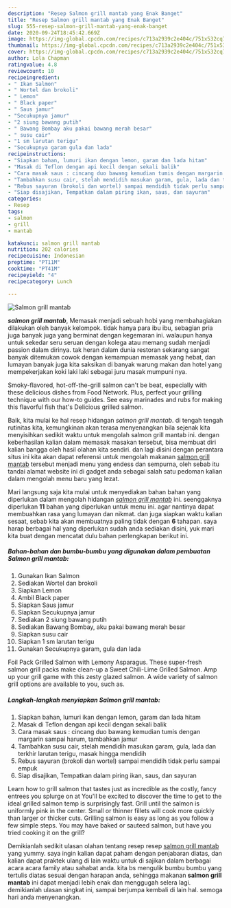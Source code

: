 ```yaml
---
description: "Resep Salmon grill mantab yang Enak Banget"
title: "Resep Salmon grill mantab yang Enak Banget"
slug: 555-resep-salmon-grill-mantab-yang-enak-banget
date: 2020-09-24T18:45:42.669Z
image: https://img-global.cpcdn.com/recipes/c713a2939c2e404c/751x532cq70/salmon-grill-mantab-foto-resep-utama.jpg
thumbnail: https://img-global.cpcdn.com/recipes/c713a2939c2e404c/751x532cq70/salmon-grill-mantab-foto-resep-utama.jpg
cover: https://img-global.cpcdn.com/recipes/c713a2939c2e404c/751x532cq70/salmon-grill-mantab-foto-resep-utama.jpg
author: Lola Chapman
ratingvalue: 4.8
reviewcount: 10
recipeingredient:
- " Ikan Salmon"
- " Wortel dan brokoli"
- " Lemon"
- " Black paper"
- " Saus jamur"
- "Secukupnya jamur"
- "2 siung bawang putih"
- " Bawang Bombay aku pakai bawang merah besar"
- " susu cair"
- "1 sm larutan terigu"
- "Secukupnya garam gula dan lada"
recipeinstructions:
- "Siapkan bahan, lumuri ikan dengan lemon, garam dan lada hitam"
- "Masak di Teflon dengan api kecil dengan sekali balik"
- "Cara masak saus : cincang duo bawang kemudian tumis dengan margarin sampai harum, tambahkan jamur"
- "Tambahkan susu cair, stelah mendidih masukan garam, gula, lada dan terkhir larutan terigu, masak hingga mendidih"
- "Rebus sayuran (brokoli dan wortel) sampai mendidih tidak perlu sampai empuk"
- "Siap disajikan, Tempatkan dalam piring ikan, saus, dan sayuran"
categories:
- Resep
tags:
- salmon
- grill
- mantab

katakunci: salmon grill mantab 
nutrition: 202 calories
recipecuisine: Indonesian
preptime: "PT11M"
cooktime: "PT41M"
recipeyield: "4"
recipecategory: Lunch

---
```



![Salmon grill mantab](https://img-global.cpcdn.com/recipes/c713a2939c2e404c/751x532cq70/salmon-grill-mantab-foto-resep-utama.jpg)

<b><i>salmon grill mantab</i></b>, Memasak menjadi sebuah hobi yang membahagiakan dilakukan oleh banyak kelompok. tidak hanya para ibu ibu, sebagian pria juga banyak juga yang berminat dengan kegemaran ini. walaupun hanya untuk sekedar seru seruan dengan kolega atau memang sudah menjadi passion dalam dirinya. tak heran dalam dunia restoran sekarang sangat banyak ditemukan cowok dengan kemampuan memasak yang hebat, dan lumayan banyak juga kita saksikan di banyak warung makan dan hotel yang mempekerjakan koki laki laki sebagai juru masak mumpuni nya.

Smoky-flavored, hot-off-the-grill salmon can&#39;t be beat, especially with these delicious dishes from Food Network. Plus, perfect your grilling technique with our how-to guides. See easy marinades and rubs for making this flavorful fish that&#39;s Delicious grilled salmon.

Baik, kita mulai ke hal resep hidangan <i>salmon grill mantab</i>. di tengah tengah rutinitas kita, kemungkinan akan terasa menyenangkan bila sejenak kita menyisihkan sedikit waktu untuk mengolah salmon grill mantab ini. dengan keberhasilan kalian dalam memasak masakan tersebut, bisa membuat diri kalian bangga oleh hasil olahan kita sendiri. dan lagi disini dengan perantara situs ini kita akan dapat referensi untuk mengolah makanan <u>salmon grill mantab</u> tersebut menjadi menu yang endess dan sempurna, oleh sebab itu tandai alamat website ini di gadget anda sebagai salah satu pedoman kalian dalam mengolah menu baru yang lezat.


Mari langsung saja kita mulai untuk menyediakan bahan bahan yang diperlukan dalam mengolah hidangan <u><i>salmon grill mantab</i></u> ini. seenggaknya diperlukan <b>11</b> bahan yang diperlukan untuk menu ini. agar nantinya dapat membuahkan rasa yang lumayan dan nikmat. dan juga siapkan waktu kalian sesaat, sebab kita akan membuatnya paling tidak dengan <b>6</b> tahapan. saya harap berbagai hal yang diperlukan sudah anda sediakan disini, yuk mari kita buat dengan mencatat dulu bahan perlengkapan berikut ini.

<!--inarticleads1-->

##### Bahan-bahan dan bumbu-bumbu yang digunakan dalam pembuatan Salmon grill mantab:

1. Gunakan  Ikan Salmon
1. Sediakan  Wortel dan brokoli
1. Siapkan  Lemon
1. Ambil  Black paper
1. Siapkan  Saus jamur
1. Siapkan Secukupnya jamur
1. Sediakan 2 siung bawang putih
1. Sediakan  Bawang Bombay, aku pakai bawang merah besar
1. Siapkan  susu cair
1. Siapkan 1 sm larutan terigu
1. Gunakan Secukupnya garam, gula dan lada


Foil Pack Grilled Salmon with Lemony Asparagus. These super-fresh salmon grill packs make clean-up a Sweet Chili-Lime Grilled Salmon. Amp up your grill game with this zesty glazed salmon. A wide variety of salmon grill options are available to you, such as. 

<!--inarticleads2-->

##### Langkah-langkah menyiapkan Salmon grill mantab:

1. Siapkan bahan, lumuri ikan dengan lemon, garam dan lada hitam
1. Masak di Teflon dengan api kecil dengan sekali balik
1. Cara masak saus : cincang duo bawang kemudian tumis dengan margarin sampai harum, tambahkan jamur
1. Tambahkan susu cair, stelah mendidih masukan garam, gula, lada dan terkhir larutan terigu, masak hingga mendidih
1. Rebus sayuran (brokoli dan wortel) sampai mendidih tidak perlu sampai empuk
1. Siap disajikan, Tempatkan dalam piring ikan, saus, dan sayuran


Learn how to grill salmon that tastes just as incredible as the costly, fancy entrees you splurge on at You&#39;ll be excited to discover the time to get to the ideal grilled salmon temp is surprisingly fast. Grill until the salmon is uniformly pink in the center. Small or thinner fillets will cook more quickly than larger or thicker cuts. Grilling salmon is easy as long as you follow a few simple steps. You may have baked or sauteed salmon, but have you tried cooking it on the grill? 

Demikianlah sedikit ulasan olahan tentang resep resep <u>salmon grill mantab</u> yang yummy. saya ingin kalian dapat paham dengan penjabaran diatas, dan kalian dapat praktek ulang di lain waktu untuk di sajikan dalam berbagai acara acara family atau sahabat anda. kita bs mengulik bumbu bumbu yang tertulis diatas sesuai dengan harapan anda, sehingga makanan <b>salmon grill mantab</b> ini dapat menjadi lebih enak dan menggugah selera lagi. demikianlah ulasan singkat ini, sampai berjumpa kembali di lain hal. semoga hari anda menyenangkan.
